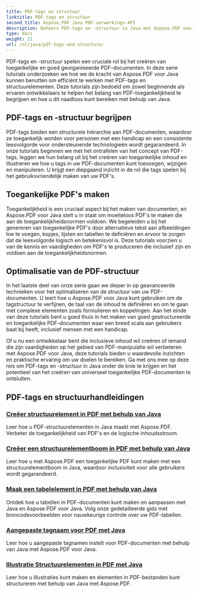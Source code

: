 ```yaml
---
title: PDF-tags en structuur
linktitle: PDF-tags en structuur
second_title: Aspose.PDF Java PDF-verwerkings-API
description: Beheers PDF-tags en -structuur in Java met Aspose.PDF voor Java-tutorials. Maak moeiteloos toegankelijke en georganiseerde PDF's.
type: docs
weight: 21
url: /nl/java/pdf-tags-and-structure/
---
```

PDF-tags en -structuur spelen een cruciale rol bij het creëren van toegankelijke en goed georganiseerde PDF-documenten. In deze serie tutorials onderzoeken we hoe we de kracht van Aspose.PDF voor Java kunnen benutten om efficiënt te werken met PDF-tags en structuurelementen. Deze tutorials zijn bedoeld om zowel beginnende als ervaren ontwikkelaars te helpen het belang van PDF-toegankelijkheid te begrijpen en hoe u dit naadloos kunt bereiken met behulp van Java.

## PDF-tags en -structuur begrijpen

PDF-tags bieden een structurele hiërarchie aan PDF-documenten, waardoor ze toegankelijk worden voor personen met een handicap en een consistente leesvolgorde voor ondersteunende technologieën wordt gegarandeerd. In onze tutorials beginnen we met het ontrafelen van het concept van PDF-tags, leggen we hun belang uit bij het creëren van toegankelijke inhoud en illustreren we hoe u tags in uw PDF-documenten kunt toevoegen, wijzigen en manipuleren. U krijgt een diepgaand inzicht in de rol die tags spelen bij het gebruiksvriendelijk maken van uw PDF's.

## Toegankelijke PDF's maken

Toegankelijkheid is een cruciaal aspect bij het maken van documenten, en Aspose.PDF voor Java stelt u in staat om moeiteloos PDF's te maken die aan de toegankelijkheidsnormen voldoen. We begeleiden u bij het genereren van toegankelijke PDF's door alternatieve tekst aan afbeeldingen toe te voegen, kopjes, lijsten en tabellen te definiëren en ervoor te zorgen dat de leesvolgorde logisch en betekenisvol is. Deze tutorials voorzien u van de kennis en vaardigheden om PDF's te produceren die inclusief zijn en voldoen aan de toegankelijkheidsnormen.

## Optimalisatie van de PDF-structuur

In het laatste deel van onze serie gaan we dieper in op geavanceerde technieken voor het optimaliseren van de structuur van uw PDF-documenten. U leert hoe u Aspose.PDF voor Java kunt gebruiken om de tagstructuur te verfijnen, de taal van de inhoud te definiëren en om te gaan met complexe elementen zoals formulieren en koppelingen. Aan het einde van deze tutorials bent u goed thuis in het maken van goed gestructureerde en toegankelijke PDF-documenten waar een breed scala aan gebruikers baat bij heeft, inclusief mensen met een handicap.

Of u nu een ontwikkelaar bent die inclusieve inhoud wil creëren of iemand die zijn vaardigheden op het gebied van PDF-manipulatie wil verbeteren met Aspose.PDF voor Java, deze tutorials bieden u waardevolle inzichten en praktische ervaring om uw doelen te bereiken. Ga met ons mee op deze reis om PDF-tags en -structuur in Java onder de knie te krijgen en het potentieel van het creëren van universeel toegankelijke PDF-documenten te ontsluiten.

## PDF-tags en structuurhandleidingen
### [Creëer structuurelement in PDF met behulp van Java](./create-structure-element-in-pdf-using-java/)
Leer hoe u PDF-structuurelementen in Java maakt met Aspose.PDF. Verbeter de toegankelijkheid van PDF's en de logische inhoudsstroom.
### [Creëer een structuurelementboom in PDF met behulp van Java](./create-structure-element-tree-in-pdf-using-java/)
Leer hoe u met Aspose.PDF een toegankelijke PDF kunt maken met een structuurelementboom in Java, waardoor inclusiviteit voor alle gebruikers wordt gegarandeerd.
### [Maak een tabelelement in PDF met behulp van Java](./create-table-element-in-pdf-using-java/)
Ontdek hoe u tabellen in PDF-documenten kunt maken en aanpassen met Java en Aspose.PDF voor Java. Volg onze gedetailleerde gids met broncodevoorbeelden voor nauwkeurige controle over uw PDF-tabellen.
### [Aangepaste tagnaam voor PDF met Java](./custom-tag-name-for-pdf-using-java/)
Leer hoe u aangepaste tagnamen instelt voor PDF-documenten met behulp van Java met Aspose.PDF voor Java.
### [Illustratie Structuurelementen in PDF met Java](./illustration-structure-elements-in-pdf-using-java/)
Leer hoe u illustraties kunt maken en elementen in PDF-bestanden kunt structureren met behulp van Java met Aspose.PDF.